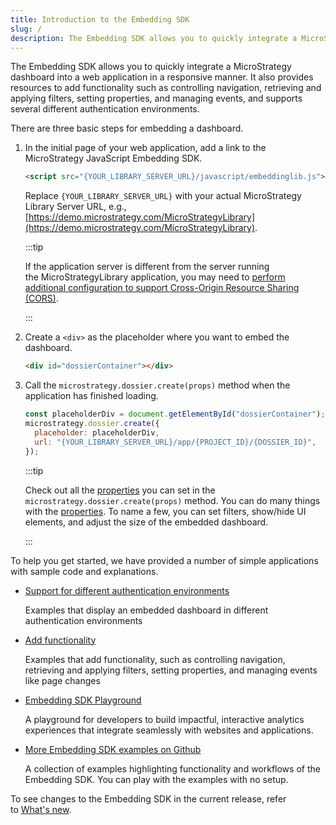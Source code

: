```yaml
---
title: Introduction to the Embedding SDK
slug: /
description: The Embedding SDK allows you to quickly integrate a MicroStrategy dashboard into a web application in a responsive manner. It also provides resources to add functionality such as controlling navigation, retrieving and applying filters, setting properties, and managing events, and supports several different authentication environments.
---
```


The Embedding SDK allows you to quickly integrate a MicroStrategy dashboard into a web application in a responsive manner. It also provides resources to add functionality such as controlling navigation, retrieving and applying filters, setting properties, and managing events, and supports several different authentication environments.

There are three basic steps for embedding a dashboard.

1. In the initial page of your web application, add a link to the MicroStrategy JavaScript Embedding SDK.

   ```html
   <script src="{YOUR_LIBRARY_SERVER_URL}/javascript/embeddinglib.js"></script>
   ```

   Replace `{YOUR_LIBRARY_SERVER_URL}` with your actual MicroStrategy Library Server URL, e.g., [https://demo.microstrategy.com/MicroStrategyLibrary](https://demo.microstrategy.com/MicroStrategyLibrary).

   :::tip

   If the application server is different from the server running the MicroStrategyLibrary application, you may need to [perform additional configuration to support Cross-Origin Resource Sharing (CORS)](./config.md).

   :::

1. Create a `<div>` as the placeholder where you want to embed the dashboard.

   ```html
   <div id="dossierContainer"></div>
   ```

1. Call the `microstrategy.dossier.create(props)` method when the application has finished loading.

   ```js
   const placeholderDiv = document.getElementById("dossierContainer");
   microstrategy.dossier.create({
     placeholder: placeholderDiv,
     url: "{YOUR_LIBRARY_SERVER_URL}/app/{PROJECT_ID}/{DOSSIER_ID}",
   });
   ```

   :::tip

   Check out all the [properties](./add-functionality/methods-and-properties.md#properties) you can set in the `microstrategy.dossier.create(props)` method. You can do many things with the [properties](./add-functionality/methods-and-properties.md#properties). To name a few, you can set filters, show/hide UI elements, and adjust the size of the embedded dashboard.

   :::

To help you get started, we have provided a number of simple applications with sample code and explanations.

- [Support for different authentication environments](./support-for-different-authentication-environments/support-for-different-authentication-environments.md)

  Examples that display an embedded dashboard in different authentication environments

- [Add functionality](./add-functionality/add-functionality.md)

  Examples that add functionality, such as controlling navigation, retrieving and applying filters, setting properties, and managing events like page changes

- [Embedding SDK Playground](https://microstrategy.github.io/playground/)

  A playground for developers to build impactful, interactive analytics experiences that integrate seamlessly with websites and applications.

- [More Embedding SDK examples on Github](https://microstrategy.github.io/embedding-sdk-samples/)

  A collection of examples highlighting functionality and workflows of the Embedding SDK. You can play with the examples with no setup.

To see changes to the Embedding SDK in the current release, refer to [What's new](./whats-new-in-the-embedding-sdk.md).
